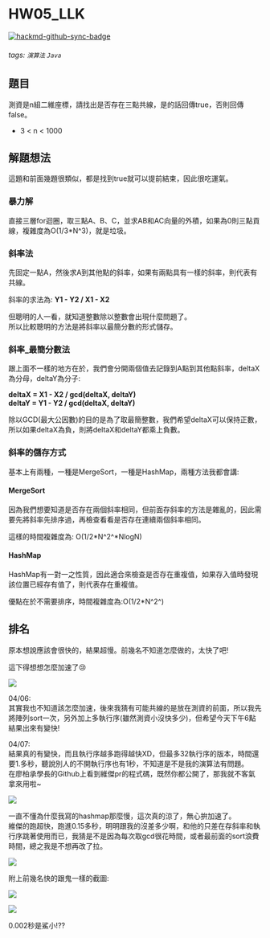 # HW05_LLK

[![hackmd-github-sync-badge](https://hackmd.io/5uAJy3JEQiugYyPJblppqQ/badge)](https://hackmd.io/5uAJy3JEQiugYyPJblppqQ)


###### tags: `演算法` `Java`

## 題目
測資是n組二維座標，請找出是否存在三點共線，是的話回傳true，否則回傳false。

* 3 < n < 1000

## 解題想法
這題和前面幾題很類似，都是找到true就可以提前結束，因此很吃運氣。

### 暴力解
直接三層for迴圈，取三點A、B、C，並求AB和AC向量的外積，如果為0則三點貢線，複雜度為O(1/3\*N^3)，就是垃圾。

### 斜率法
先固定一點A，然後求A到其他點的斜率，如果有兩點具有一樣的斜率，則代表有共線。

斜率的求法為: **Y1 - Y2 / X1 - X2**

但聰明的人一看，就知道整數除以整數會出現什麼問題了。  
所以比較聰明的方法是將斜率以最簡分數的形式儲存。

### 斜率_最簡分數法
跟上面不一樣的地方在於，我們會分開兩個值去記錄到A點到其他點斜率，deltaX為分母，deltaY為分子:

**deltaX = X1 - X2 / gcd(deltaX, deltaY)**  
**deltaY = Y1 - Y2 / gcd(deltaX, deltaY)**  

除以GCD(最大公因數)的目的是為了取最簡整數，我們希望deltaX可以保持正數，所以如果deltaX為負，則將deltaX和deltaY都乘上負數。

### 斜率的儲存方式
基本上有兩種，一種是MergeSort，一種是HashMap，兩種方法我都會講:

#### MergeSort
因為我們想要知道是否存在兩個斜率相同，但前面存斜率的方法是雜亂的，因此需要先將斜率先排序過，再檢查看看是否存在連續兩個斜率相同。

這樣的時間複雜度為: O(1/2\*N^2^*NlogN)

#### HashMap
HashMap有一對一之性質，因此適合來檢查是否存在重複值，如果存入值時發現該位置已經存有值了，則代表存在重複值。

優點在於不需要排序，時間複雜度為:O(1/2\*N^2^)

## 排名
原本想說應該會很快的，結果超慢。前幾名不知道怎麼做的，太快了吧!

這下得想想怎麼加速了:cry:

![](https://i.imgur.com/lCbtDyj.png)

04/06:  
其實我也不知道該怎麼加速，後來我猜有可能共線的是放在測資的前面，所以我先將陣列sort一次，另外加上多執行序(雖然測資小沒快多少)，但希望今天下午6點結果出來有變快!

04/07:  
結果真的有變快，而且執行序越多跑得越快XD，但最多32執行序的版本，時間還要1.多秒，聽說別人的不開執行序也有1秒，不知道是不是我的演算法有問題。  
在廖柏承學長的Github上看到維傑pr的程式碼，既然你都公開了，那我就不客氣拿來用啦~

![](https://i.imgur.com/wvZAppv.png)

一直不懂為什麼我寫的hashmap那麼慢，這次真的涼了，無心拚加速了。  
維傑的跑超快，跑進0.15多秒，明明跟我的沒差多少啊，和他的只差在存斜率和執行序跳著使用而已，我猜是不是因為每次取gcd很花時間，或者最前面的sort浪費時間，總之我是不想再改了拉。

![](https://i.imgur.com/eUmnmNC.png)

附上前幾名快的跟鬼一樣的截圖:

![](https://i.imgur.com/SKSKisC.png)

![](https://i.imgur.com/zOSLU7S.png)

0.002秒是鯊小!??